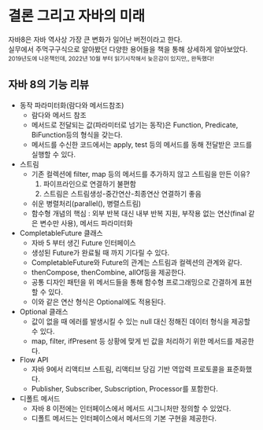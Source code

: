 # 결론 그리고 자바의 미래
자바8은 자바 역사상 가장 큰 변화가 일어난 버전이라고 한다.  
실무에서 주먹구구식으로 알아봤던 다양한 용어들을 책을 통해 상세하게 알아보았다.  
<sup>2019년도에 나온책인데, 2022년 10월 부터 읽기시작해서 늦은감이 있지만,, 완독했다!</sup> 

## 자바 8의 기능 리뷰
* 동작 파라미터화(람다와 메서드참조)
  * 람다와 메서드 참조
  * 메서드로 전달되는 값(파라미터로 넘기는 동작)은 Function, Predicate, BiFunction등의 형식을 갖는다.
  * 메서드를 수신한 코드에서는 apply, test 등의 메서드를 동해 전달받은 코드를 실행할 수 있다.
* 스트림
  * 기존 컬렉션에 filter, map 등의 메서드를 추가하지 않고 스트림을 만든 이유?
    1. 파이프라인으로 연결하기 불편함
    2. 스트림은 스트림생성-중간연산-최종연산 연결하기 좋음
  * 쉬운 병렬처리(parallel(), 병렬스트림)
  * 함수형 개념의 핵심 : 외부 반복 대신 내부 반복 지원, 부작용 없는 연산(final 같은 변수만 사용), 메서드 파라미터화
* CompletableFuture 클래스
  * 자바 5 부터 생긴 Future 인터페이스
  * 생성된 Future가 완료될 때 까지 기다릴 수 있다.
  * CompletableFuture와 Future의 관계는 스트림과 컬렉션의 관계와 같다.
  * thenCompose, thenCombine, allOf등을 제공한다.
  * 공통 디자인 패턴을 위 메서드들을 통해 함수형 프로그래밍으로 간결하게 표현할 수 있다.
  * 이와 같은 연산 형식은 Optional에도 적용된다.
* Optional 클래스
  * 값이 없을 때 에러를 발생시킬 수 있는 null 대신 정해진 데이터 형식을 제공할 수 있다.
  * map, filter, ifPresent 등 상황에 맞게 빈 값을 처리하기 위한 메서드를 제공한다.
* Flow API
  * 자바 9에서 리액티브 스트림, 리액티브 당김 기반 역압력 프로토콜을 표준화했다.
  * Publisher, Subscriber, Subscription, Processor를 포함한다.
* 디폴트 메서드
  * 자바 8 이전에는 인터페이스에서 메서드 시그니처만 정의할 수 있었다.
  * 디폴트 메서드는 인터페이스에서 메서드의 기본 구현을 제공한다.
